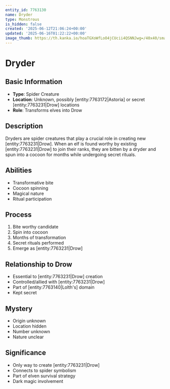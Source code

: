 ```yaml
---
entity_id: 7763130
name: Dryder
type: Monstrous
is_hidden: false
created: '2025-06-12T21:06:24+00:00'
updated: '2025-06-16T01:22:22+00:00'
image_thumb: https://th.kanka.io/hoaTGXoWfLoO4jCUcii4QSNNJwg=/40x40/smart/src/campaigns/322885/9f0da53f-6654-4462-a494-296376baaab2.png
---
```


# Dryder

## Basic Information

- **Type**: Spider Creature
- **Location**: Unknown, possibly [entity:7763172|Astoria] or secret [entity:7763231|Drow] locations
- **Role**: Transforms elves into Drow

## Description

Dryders are spider creatures that play a crucial role in creating new [entity:7763231|Drow]. When an elf is found worthy by existing [entity:7763231|Drow] to join their ranks, they are bitten by a dryder and spun into a cocoon for months while undergoing secret rituals.

## Abilities

- Transformative bite
- Cocoon spinning
- Magical nature
- Ritual participation

## Process

1. Bite worthy candidate
2. Spin into cocoon
3. Months of transformation
4. Secret rituals performed
5. Emerge as [entity:7763231|Drow]

## Relationship to Drow

- Essential to [entity:7763231|Drow] creation
- Controlled/allied with [entity:7763231|Drow]
- Part of [entity:7763140|Lolth's] domain
- Kept secret

## Mystery

- Origin unknown
- Location hidden
- Number unknown
- Nature unclear

## Significance

- Only way to create [entity:7763231|Drow]
- Connects to spider symbolism
- Part of elven survival strategy
- Dark magic involvement